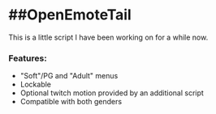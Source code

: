 ##OpenEmoteTail
=============
This is a little script I have been working on for a while now.

### Features:
* "Soft"/PG and "Adult" menus
* Lockable
* Optional twitch motion provided by an additional script
* Compatible with both genders
